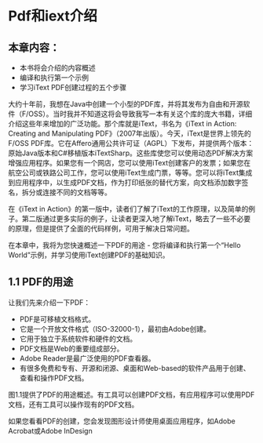 # Pdf和iext介绍

## 本章内容：

* 本书将会介绍的内容概述
* 编译和执行第一个示例
* 学习iText PDF创建过程的五个步骤

大约十年前，我想在Java中创建一个小型的PDF库，并将其发布为自由和开源软件（F/OSS）。当时我并不知道这将会导致我写一本有关这个库的庞大书籍，详细介绍这些年来增加的广泛功能。那个库就是iText，书名为《iText in Action: Creating and Manipulating PDF》（2007年出版）。今天，iText是世界上领先的F/OSS PDF库。它在Affero通用公共许可证（AGPL）下发布，并提供两个版本：原始Java版本和C#移植版本iTextSharp。这些库使您可以使用动态PDF解决方案增强应用程序。如果您有一个网店，您可以使用iText创建客户的发票；如果您在航空公司或铁路公司工作，您可以使用iText生成门票，等等。您可以将iText集成到应用程序中，以生成PDF文档，作为打印纸张的替代方案，向文档添加数字签名，拆分或连接不同的文档等等。

在《iText in Action》的第一版中，读者们了解了iText的工作原理，以及简单的例子。第二版通过更多实际的例子，让读者更深入地了解iText，略去了一些不必要的原理，但是提供了全面的代码样例，可用于解决日常问题。

在本章中，我将为您快速概述一下PDF的用途 - 您将编译和执行第一个“Hello World”示例，并学习使用iText创建PDF的基础知识。


## 1.1 PDF的用途

让我们先来介绍一下PDF：

* PDF是可移植文档格式。
* 它是一个开放文件格式（ISO-32000-1），最初由Adobe创建。
* 它用于独立于系统软件和硬件的文档。
* PDF文档是Web的重要组成部分。
* Adobe Reader是最广泛使用的PDF查看器。
* 有很多免费和专有、开源和闭源、桌面和Web-based的软件产品用于创建、查看和操作PDF文档。

图1.1提供了PDF的用途概述。有工具可以创建PDF文档，有应用程序可以使用PDF文档，还有工具可以操作现有的PDF文档。

如果您看看PDF的创建，您会发现图形设计师使用桌面应用程序，如Adobe Acrobat或Adobe InDesign
